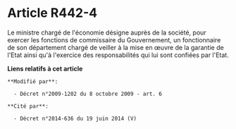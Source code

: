 # Article R442-4

Le ministre chargé de l'économie désigne auprès de la société, pour exercer les fonctions de commissaire du Gouvernement, un
fonctionnaire de son département chargé de veiller à la mise en œuvre de la garantie de l'Etat ainsi qu'à l'exercice des
responsabilités qui lui sont confiées par l'Etat.

**Liens relatifs à cet article**

	**Modifié par**:

	  - Décret n°2009-1202 du 8 octobre 2009 - art. 6

	**Cité par**:

	  - Décret n°2014-636 du 19 juin 2014 (V)
